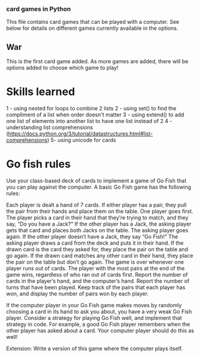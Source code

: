 ### card games in Python
This file contains card games that can be played with a computer. See below for details on different games currently available in the options.


## War
This is the first card game added. As more games are added, there will be options added to choose which game to play!

# Skills learned
1 - using nested for loops to combine 2 lists
2 - using set() to find the compliment of a list when order doesn't matter
3 - using extend() to add one list of elements into another list to have one list instead of 2
4 - understanding list comprehensions (https://docs.python.org/3/tutorial/datastructures.html#list-comprehensions)
5- using unicode for cards 

# Go fish rules
Use your class-based deck of cards to implement a game of Go Fish that you can play against the computer. A basic Go Fish game has the following rules:

Each player is dealt a hand of 7 cards.
If either player has a pair, they pull the pair from their hands and place them on the table.
One player goes first. The player picks a card in their hand that they’re trying to match, and they say, “Do you have a Jack?”
If the other player has a Jack, the asking player gets that card and places both Jacks on the table. The asking player goes again.
If the other player doesn’t have a Jack, they say “Go Fish!” The asking player draws a card from the deck and puts it in their hand.
If the drawn card is the card they asked for, they place the pair on the table and go again.
If the drawn card matches any other card in their hand, they place the pair on the table but don’t go again.
The game is over whenever one player runs out of cards.
The player with the most pairs at the end of the game wins, regardless of who ran out of cards first.
Report the number of cards in the player’s hand, and the computer’s hand. Report the number of turns that have been played. Keep track of the pairs that each player has won, and display the number of pairs won by each player.

If the computer player in your Go Fish game makes moves by randomly choosing a card in its hand to ask you about, you have a very weak Go Fish player. Consider a strategy for playing Go Fish well, and implement that strategy in code. For example, a good Go Fish player remembers when the other player has asked about a card. Your computer player should do this as well!

Extension: Write a version of this game where the computer plays itself.